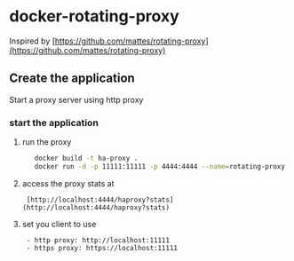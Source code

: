 # docker-rotating-proxy

Inspired by [https://github.com/mattes/rotating-proxy](https://github.com/mattes/rotating-proxy)


## Create the application
Start a proxy server using http proxy

### start the application

1. run the proxy

     ```bash
        docker build -t ha-proxy .
        docker run -d -p 11111:11111 -p 4444:4444 --name=rotating-proxy ha-proxy
     ```

1. access the proxy stats at

        [http://localhost:4444/haproxy?stats](http://localhost:4444/haproxy?stats)

1. set you client to use

        - http proxy: http://localhost:11111
        - https proxy: https://localhost:11111
